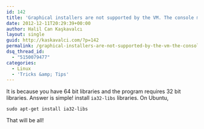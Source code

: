```yaml
---
id: 142
title: 'Graphical installers are not supported by the VM. The console mode will be used instead&#8230;'
date: 2012-12-11T20:29:39+00:00
author: Halil Can Kaşkavalcı
layout: single
guid: http://kaskavalci.com/?p=142
permalink: /graphical-installers-are-not-supported-by-the-vm-the-console-mode-will-be-used-instead/
dsq_thread_id:
  - "5150079477"
categories:
  - Linux
  - 'Tricks &amp; Tips'
---
```

It is because you have 64 bit libraries and the program requires 32 bit libraries. Answer is simple! install `ia32-libs` libraries. On Ubuntu,

`sudo apt-get install ia32-libs`

That will be all!
